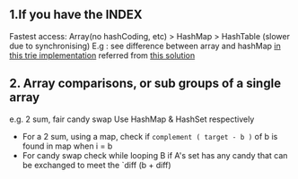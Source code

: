 ## 1.If you have the INDEX

Fastest access: Array(no hashCoding, etc) > HashMap > HashTable (slower due to synchronising)
E.g : see difference between array and hashMap [in this trie implementation](https://leetcode.com/problems/implement-trie-prefix-tree/submissions/) referred 
from [this solution](https://leetcode.com/problems/implement-trie-prefix-tree/discuss/58832/AC-JAVA-solution-simple-using-single-array)

## 2. Array comparisons, or sub groups of a single array
e.g. 2 sum, fair candy swap
Use HashMap & HashSet respectively
- For a 2 sum, using a map, check if `complement ( target - b )` of b is found in map when i = b
- For candy swap check while looping B if A's set has any candy that can be exchanged to meet the `diff (b + diff)
